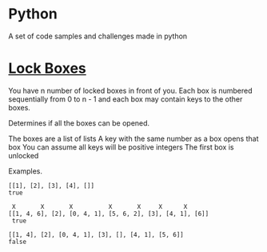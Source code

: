 # Python
A set of code samples and challenges made in python

 # [Lock Boxes](https://github.com/jmnelmar/Python/tree/master/lockboxes)
 
 You have n number of locked boxes in front of you. Each box is numbered sequentially
 from 0 to n - 1 and each box may contain keys to the other boxes.

 Determines if all the boxes can be opened.

  The boxes are a list of lists
  A key with the same number as a box opens that box
  You can assume all keys will be positive integers
  The first box is unlocked

 Examples.
 
    [[1], [2], [3], [4], []]
    true
    
     X       X       X          X       X     X      X
    [[1, 4, 6], [2], [0, 4, 1], [5, 6, 2], [3], [4, 1], [6]]
     true

    [[1, 4], [2], [0, 4, 1], [3], [], [4, 1], [5, 6]]
    false
